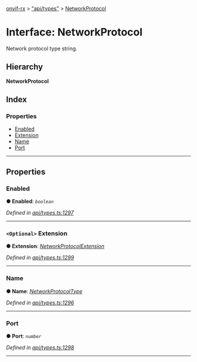 [onvif-rx](../README.md) > ["api/types"](../modules/_api_types_.md) > [NetworkProtocol](../interfaces/_api_types_.networkprotocol.md)

# Interface: NetworkProtocol

Network protocol type string.

## Hierarchy

**NetworkProtocol**

## Index

### Properties

* [Enabled](_api_types_.networkprotocol.md#enabled)
* [Extension](_api_types_.networkprotocol.md#extension)
* [Name](_api_types_.networkprotocol.md#name)
* [Port](_api_types_.networkprotocol.md#port)

---

## Properties

<a id="enabled"></a>

###  Enabled

**● Enabled**: *`boolean`*

*Defined in [api/types.ts:1297](https://github.com/patrickmichalina/onvif-rx/blob/f117e44/src/api/types.ts#L1297)*

___
<a id="extension"></a>

### `<Optional>` Extension

**● Extension**: *[NetworkProtocolExtension](_api_types_.networkprotocolextension.md)*

*Defined in [api/types.ts:1299](https://github.com/patrickmichalina/onvif-rx/blob/f117e44/src/api/types.ts#L1299)*

___
<a id="name"></a>

###  Name

**● Name**: *[NetworkProtocolType](../enums/_api_types_.networkprotocoltype.md)*

*Defined in [api/types.ts:1296](https://github.com/patrickmichalina/onvif-rx/blob/f117e44/src/api/types.ts#L1296)*

___
<a id="port"></a>

###  Port

**● Port**: *`number`*

*Defined in [api/types.ts:1298](https://github.com/patrickmichalina/onvif-rx/blob/f117e44/src/api/types.ts#L1298)*

___


